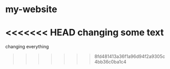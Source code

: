 # my-website

<<<<<<< HEAD
changing some text
=======
changing everything
>>>>>>> 8fd481413a36f1a96d94f2a9305c4bb36c0ba1c4
